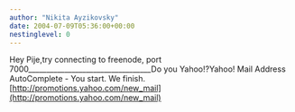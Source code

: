 ```yaml
---
author: "Nikita Ayzikovsky"
date: 2004-07-09T05:36:00+00:00
nestinglevel: 0
---
```

Hey Pije,try connecting to freenode, port 7000\_\_\_\_\_\_\_\_\_\_\_\_\_\_\_\_\_\_\_\_\_\_\_\_\_\_\_\_\_\_\_\_\_\_Do you Yahoo!?Yahoo! Mail Address AutoComplete - You start. We finish.[http://promotions.yahoo.com/new_mail](http://promotions.yahoo.com/new_mail)